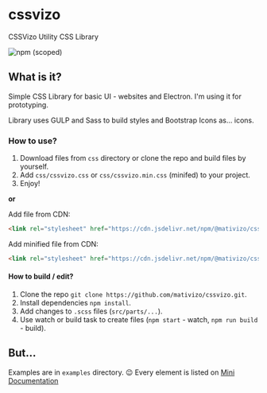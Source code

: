# cssvizo
CSSVizo Utility CSS Library

![npm (scoped)](https://img.shields.io/npm/v/@mativizo/cssvizo)

## What is it?
Simple CSS Library for basic UI - websites and Electron.
I'm using it for prototyping.

Library uses GULP and Sass to build styles and Bootstrap Icons as... icons.

### How to use?

1. Download files from `css` directory or clone the repo and build files by yourself.
2. Add `css/cssvizo.css` or `css/cssvizo.min.css` (minifed) to your project.
3. Enjoy!

**or**

Add file from CDN: 
```html
<link rel="stylesheet" href="https://cdn.jsdelivr.net/npm/@mativizo/cssvizo@0.0.1/css/cssvizo.css">
```

Add minified file from CDN:
```html
<link rel="stylesheet" href="https://cdn.jsdelivr.net/npm/@mativizo/cssvizo@0.0.1/css/cssvizo.min.css">
```


#### How to build / edit?
1. Clone the repo `git clone https://github.com/mativizo/cssvizo.git`.
2. Install dependencies `npm install`.
3. Add changes to `.scss` files (`src/parts/...`).
4. Use watch or build task to create files (`npm start` - watch, `npm run build` - build).

## But...
Examples are in `examples` directory. 😉
Every element is listed on [Mini Documentation](https://mativizo.github.io/cssvizo/)